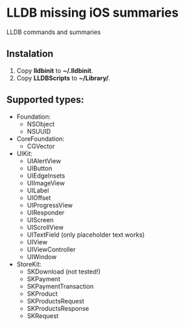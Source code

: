 LLDB missing iOS summaries
==========================

LLDB commands and summaries

## Instalation
1. Copy **lldbinit** to **~/.lldbinit**.
2. Copy **LLDBScripts** to **~/Library/**.

## Supported types:
- Foundation:
    - NSObject
    - NSUUID
- CoreFoundation:
    - CGVector
- UIKit:
    - UIAlertView
    - UIButton
    - UIEdgeInsets
    - UIImageView
    - UILabel
    - UIOffset
    - UIProgressView
    - UIResponder
    - UIScreen
    - UIScrollView
    - UITextField (only placeholder text works)
    - UIView
    - UIViewController
    - UIWindow
- StoreKit:
    - SKDownload (not tested!)
    - SKPayment
    - SKPaymentTransaction
    - SKProduct
    - SKProductsRequest
    - SKProductsResponse
    - SKRequest

